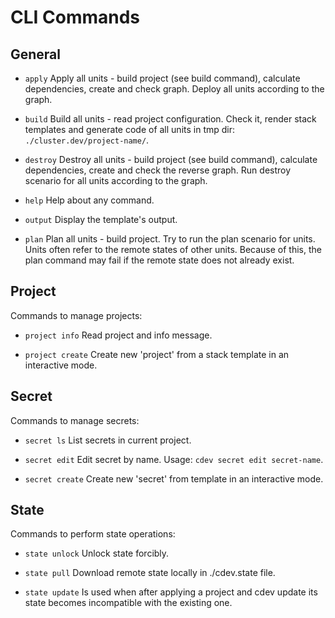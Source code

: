 # CLI Commands

## General

* `apply`       Apply all units - build project (see build command), calculate dependencies, create and check graph. Deploy all units according to the graph.

* `build`       Build all units - read project configuration. Check it, render stack templates and generate code of all units in tmp dir: `./cluster.dev/project-name/`.

* `destroy`     Destroy all units - build project (see build command), calculate dependencies, create and check the reverse graph. Run destroy scenario for all units according to the graph.

* `help`        Help about any command.

* `output`      Display the template's output.

* `plan`        Plan all units - build project. Try to run the plan scenario for units. Units often refer to the remote states of other units. Because of this, the plan command may fail if the remote state does not already exist.

## Project

Commands to manage projects:

* `project info`      Read project and info message.

* `project create`    Create new 'project' from a stack template in an interactive mode.

## Secret

Commands to manage secrets:

* `secret ls`        List secrets in current project.

* `secret edit`      Edit secret by name. Usage: `cdev secret edit secret-name`.

* `secret create`    Create new 'secret' from template in an interactive mode.

## State

Commands to perform state operations:

* `state unlock`     Unlock state forcibly.

* `state pull`       Download remote state locally in ./cdev.state file.

* `state update`     Is used when after applying a project and cdev update its state becomes incompatible with the existing one.
